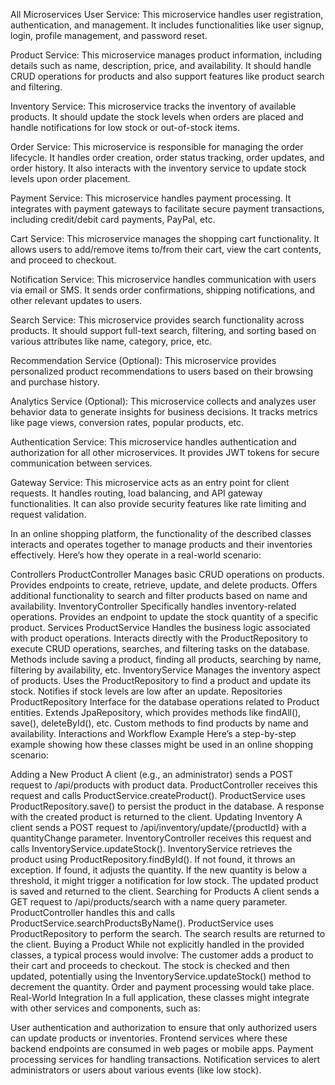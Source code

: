 All Microservices
User Service: This microservice handles user registration, authentication, and management. It includes functionalities like user signup, login, profile management, and password reset.

Product Service: This microservice manages product information, including details such as name, description, price, and availability. It should handle CRUD operations for products and also support features like product search and filtering.

Inventory Service: This microservice tracks the inventory of available products. It should update the stock levels when orders are placed and handle notifications for low stock or out-of-stock items.

Order Service: This microservice is responsible for managing the order lifecycle. It handles order creation, order status tracking, order updates, and order history. It also interacts with the inventory service to update stock levels upon order placement.

Payment Service: This microservice handles payment processing. It integrates with payment gateways to facilitate secure payment transactions, including credit/debit card payments, PayPal, etc.

Cart Service: This microservice manages the shopping cart functionality. It allows users to add/remove items to/from their cart, view the cart contents, and proceed to checkout.

Notification Service: This microservice handles communication with users via email or SMS. It sends order confirmations, shipping notifications, and other relevant updates to users.

Search Service: This microservice provides search functionality across products. It should support full-text search, filtering, and sorting based on various attributes like name, category, price, etc.

Recommendation Service (Optional): This microservice provides personalized product recommendations to users based on their browsing and purchase history.

Analytics Service (Optional): This microservice collects and analyzes user behavior data to generate insights for business decisions. It tracks metrics like page views, conversion rates, popular products, etc.

Authentication Service: This microservice handles authentication and authorization for all other microservices. It provides JWT tokens for secure communication between services.

Gateway Service: This microservice acts as an entry point for client requests. It handles routing, load balancing, and API gateway functionalities. It can also provide security features like rate limiting and request validation.

In an online shopping platform, the functionality of the described classes interacts and operates together to manage products and their inventories effectively. Here’s how they operate in a real-world scenario:

Controllers
ProductController
Manages basic CRUD operations on products.
Provides endpoints to create, retrieve, update, and delete products.
Offers additional functionality to search and filter products based on name and availability.
InventoryController
Specifically handles inventory-related operations.
Provides an endpoint to update the stock quantity of a specific product.
Services
ProductService
Handles the business logic associated with product operations.
Interacts directly with the ProductRepository to execute CRUD operations, searches, and filtering tasks on the database.
Methods include saving a product, finding all products, searching by name, filtering by availability, etc.
InventoryService
Manages the inventory aspect of products.
Uses the ProductRepository to find a product and update its stock.
Notifies if stock levels are low after an update.
Repositories
ProductRepository
Interface for the database operations related to Product entities.
Extends JpaRepository, which provides methods like findAll(), save(), deleteById(), etc.
Custom methods to find products by name and availability.
Interactions and Workflow Example
Here’s a step-by-step example showing how these classes might be used in an online shopping scenario:

Adding a New Product
A client (e.g., an administrator) sends a POST request to /api/products with product data.
ProductController receives this request and calls ProductService.createProduct().
ProductService uses ProductRepository.save() to persist the product in the database.
A response with the created product is returned to the client.
Updating Inventory
A client sends a POST request to /api/inventory/update/{productId} with a quantityChange parameter.
InventoryController receives this request and calls InventoryService.updateStock().
InventoryService retrieves the product using ProductRepository.findById(). If not found, it throws an exception.
If found, it adjusts the quantity. If the new quantity is below a threshold, it might trigger a notification for low stock.
The updated product is saved and returned to the client.
Searching for Products
A client sends a GET request to /api/products/search with a name query parameter.
ProductController handles this and calls ProductService.searchProductsByName().
ProductService uses ProductRepository to perform the search.
The search results are returned to the client.
Buying a Product
While not explicitly handled in the provided classes, a typical process would involve:
The customer adds a product to their cart and proceeds to checkout.
The stock is checked and then updated, potentially using the InventoryService.updateStock() method to decrement the quantity.
Order and payment processing would take place.
Real-World Integration
In a full application, these classes might integrate with other services and components, such as:

User authentication and authorization to ensure that only authorized users can update products or inventories.
Frontend services where these backend endpoints are consumed in web pages or mobile apps.
Payment processing services for handling transactions.
Notification services to alert administrators or users about various events (like low stock).